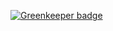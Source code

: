 

[![Greenkeeper badge](https://badges.greenkeeper.io/mikeal/template-literals-talk.svg)](https://greenkeeper.io/)